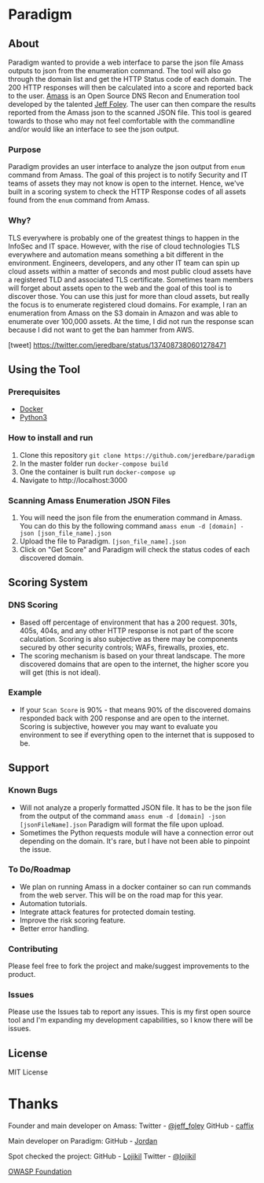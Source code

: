 # Paradigm

## About
Paradigm wanted to provide a web interface to parse the json file Amass outputs to json from the enumeration command.  The tool will also go through the domain list and get the HTTP Status code of each domain.  The 200 HTTP responses will then be calculated into a score and reported back to the user.  [Amass](https://github.com/owasp/amass) is an Open Source DNS Recon and Enumeration tool developed by the talented [Jeff Foley](https://twitter.com/jeff_foley).  The user can then compare the results reported from the Amass json to the scanned JSON file.
This tool is geared towards to those who may not feel comfortable with the commandline and/or would like an interface to see the json output.  

### Purpose
Paradigm provides an user interface to analyze the json output from `enum` command from Amass.  The goal of this project is to notify Security and IT teams of assets they may not know is open to the internet.  Hence, we've built in a scoring system to check the HTTP Response codes of all assets found from the `enum` command from Amass.  

### Why?
TLS everywhere is probably one of the greatest things to happen in the InfoSec and IT space.  However, with the rise of cloud technologies TLS everywhere and automation means something a bit different in the environment.  Engineers, developers, and any other IT team can spin up cloud assets within a matter of seconds and most public cloud assets have a registered TLD and associated TLS certificate.  Sometimes team members will forget about assets open to the web and the goal of this tool is to discover those.  You can use this just for more than cloud assets, but really the focus is to enumerate registered cloud domains. For example, I ran an enumeration from Amass on the S3 domain in Amazon and was able to enumerate over 100,000 assets.  At the time, I did not run the response scan because I did not want to get the ban hammer from AWS.


[tweet]
https://twitter.com/jeredbare/status/1374087380601278471

## Using the Tool

### Prerequisites
* [Docker](https://www.docker.com/)
* [Python3](https://python.org)

### How to install and run
1. Clone this repository
`git clone https://github.com/jeredbare/paradigm`
2. In the master folder run 
`docker-compose build`
3. One the container is built run 
`docker-compose up`
4. Navigate to http://localhost:3000


### Scanning Amass Enumeration JSON Files
1. You will need the json file from the enumeration command in Amass.  You can do this by the following command 
`amass enum -d [domain] -json [json_file_name].json`
2. Upload the file to Paradigm.
`[json_file_name].json`
3. Click on "Get Score" and Paradigm will check the status codes of each discovered domain.  

## Scoring System

### DNS Scoring
* Based off percentage of environment that has a 200 request. 301s, 405s, 404s, and any other HTTP response is not part of the score calculation.  Scoring is also subjective as there may be components secured by other security controls; WAFs, firewalls, proxies, etc.  
* The scoring mechanism is based on your threat landscape.  The more discovered domains that are open to the internet, the higher score you will get (this is not ideal).

### Example
* If your `Scan Score` is 90% - that means 90% of the discovered domains responded back with 200 response and are open to the internet.  Scoring is subjective, however you may want to evaluate you environment to see if everything open to the internet that is supposed to be.  

## Support

### Known Bugs
* Will not analyze a properly formatted JSON file.  It has to be the json file from the output of the command `amass enum -d [domain] -json [jsonFileName].json`  Paradigm will format the file upon upload.
* Sometimes the Python requests module will have a connection error out depending on the domain.  It's rare, but I have not been able to pinpoint the issue.  

### To Do/Roadmap
* We plan on running Amass in a docker container so can run commands from the web server.  This will be on the road map for this year.
* Automation tutorials.
* Integrate attack features for protected domain testing. 
* Improve the risk scoring feature. 
* Better error handling.

### Contributing
Please feel free to fork the project and make/suggest improvements to the product.  

### Issues
Please use the Issues tab to report any issues.  This is my first open source tool and I'm expanding my development capabilities, so I know there will be issues.  

## License 
MIT License

# Thanks
Founder and main developer on Amass: Twitter - [@jeff_foley](https://twitter.com/jeff_foley) GitHub - [caffix](https://github.com/caffix)

Main developer on Paradigm: GitHub - [Jordan](https://github.com/jstanford2013)

Spot checked the project: GitHub - [Lojikil](https://github.com/lojikil) Twitter - [@lojikil](https://twitter.com/lojikil)

[OWASP Foundation](https://owasp.org/)



